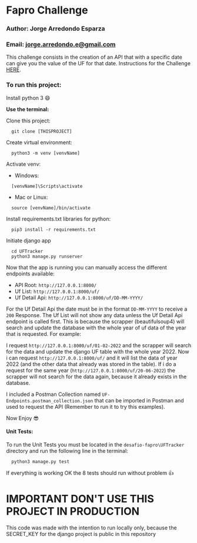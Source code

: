 # Fapro Challenge
### Author: Jorge Arredondo Esparza

### Email: jorge.arredondo.e@gmail.com

This challenge consists in the creation of an API that with a specific date can give you the value of the UF for that date. Instructions for the Challenge [HERE](https://gist.github.com/lhidalgo42/47c2c1ea4ddbfd50e4b0acd82c24bc23).

### To run this project:

Install python 3 😄

**Use the terminal:**

Clone this project:
```
  git clone [THISPROJECT]
```
Create virtual environment:
```
  python3 -m venv [venvName]
```
Activate venv:

- Windows: 
```
  [venvName]\Scripts\activate
```
- Mac or Linux:
```
  source [venvName]/bin/activate
```
Install requirements.txt libraries for python:
```
  pip3 install -r requirements.txt
```

Initiate django app
```
  cd UFTracker
  python3 manage.py runserver
```
Now that the app is running you can manually access the different endpoints available:

- API Root: `http://127.0.0.1:8000/`
- Uf List: `http://127.0.0.1:8000/uf/`
- Uf Detail Api: `http://127.0.0.1:8000/uf/DD-MM-YYYY/`

For the Uf Detail Api the date must be in the format `DD-MM-YYYY` to receive a `200` Response.
The Uf List will not show any data unless the Uf Detail Api endpoint is called first. This is because the scrapper (beautifulsoup4) will search and update the database with the whole year of uf data of the year that is requested. For example:

I request `http://127.0.0.1:8000/uf/01-02-2022` and the scrapper will search for the data and update the django UF table with the whole year 2022. Now i can request `http://127.0.0.1:8000/uf/` and it will list the data of year 2022 (and the other data that already was stored in the table). If i do a request for the same year (`http://127.0.0.1:8000/uf/20-06-2022`) the scrapper will not search for the data again, because it already exists in the database.

I included a Postman Collection named `UF-Endpoints.postman_collection.json` that can be imported in Postman and used to request the API (Remember to run it to try this examples).

Now Enjoy 😎


#### Unit Tests:
To run the Unit Tests you must be located in the `desafio-fapro\UFTracker` directory and run the following line in the terminal:
```
  python3 manage.py test
```
If everything is working OK the 8 tests should run without problem 👍


# IMPORTANT DON'T USE THIS PROJECT IN PRODUCTION
This code was made with the intention to run locally only, because the SECRET_KEY for the django project is public in this repository
